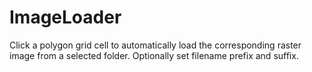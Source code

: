 # ImageLoader
Click a polygon grid cell to automatically load the corresponding raster image from a selected folder. Optionally set filename prefix and suffix.
